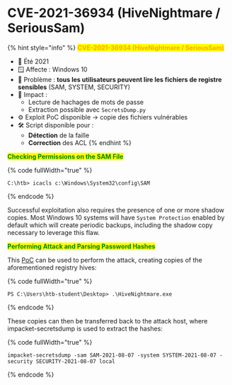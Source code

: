# CVE-2021-36934 (HiveNightmare / SeriousSam)

{% hint style="info" %}
<mark style="color:orange;">**CVE-2021-36934 (HiveNightmare / SeriousSam)**</mark>

* 📆 Été 2021
* 🪟 Affecte : Windows 10
* 📌 Problème : **tous les utilisateurs peuvent lire les fichiers de registre sensibles** (SAM, SYSTEM, SECURITY)
* 🔐 Impact :
  * Lecture de hachages de mots de passe
  * Extraction possible avec `SecretsDump.py`
* ⚙️ Exploit PoC disponible → copie des fichiers vulnérables
* 🛠️ Script disponible pour :
  * **Détection** de la faille
  * **Correction** des ACL
{% endhint %}

<mark style="color:green;">**Checking Permissions on the SAM File**</mark>

{% code fullWidth="true" %}
```cmd-session
C:\htb> icacls c:\Windows\System32\config\SAM
```
{% endcode %}

Successful exploitation also requires the presence of one or more shadow copies. Most Windows 10 systems will have `System Protection` enabled by default which will create periodic backups, including the shadow copy necessary to leverage this flaw.

<mark style="color:green;">**Performing Attack and Parsing Password Hashes**</mark>

This [PoC](https://github.com/GossiTheDog/HiveNightmare) can be used to perform the attack, creating copies of the aforementioned registry hives:

{% code fullWidth="true" %}
```powershell-session
PS C:\Users\htb-student\Desktop> .\HiveNightmare.exe
```
{% endcode %}

These copies can then be transferred back to the attack host, where impacket-secretsdump is used to extract the hashes:

{% code fullWidth="true" %}
```shell-session
impacket-secretsdump -sam SAM-2021-08-07 -system SYSTEM-2021-08-07 -security SECURITY-2021-08-07 local
```
{% endcode %}
